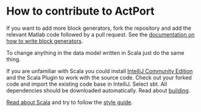 # How to contribute to ActPort

If you want to add more block generators, fork the repository and add the relevant Matlab code followed by
a pull request. See the [documentation on how to write block generators](writing-block-generators.md).

To change anything in the data model written in Scala just do the same thing.

If you are unfamiliar with Scala you could install [IntelliJ Community Edition](https://www.jetbrains.com/idea/) 
and the Scala Plugin to work with the source code.
Check out your forked code and import the existing code base in IntelliJ. Select sbt. All dependencies should be
downloaded automatically. Read about [building](build-and-install.md).

[Read about Scala](https://docs.scala-lang.org/) and try to follow the 
[style guide](https://docs.scala-lang.org/style/index.html).
